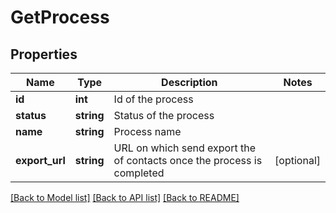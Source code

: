 # GetProcess

## Properties
Name | Type | Description | Notes
------------ | ------------- | ------------- | -------------
**id** | **int** | Id of the process | 
**status** | **string** | Status of the process | 
**name** | **string** | Process name | 
**export_url** | **string** | URL on which send export the of contacts once the process is completed | [optional] 

[[Back to Model list]](../README.md#documentation-for-models) [[Back to API list]](../README.md#documentation-for-api-endpoints) [[Back to README]](../README.md)



